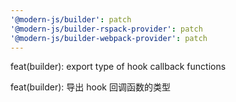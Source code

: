 ```yaml
---
'@modern-js/builder': patch
'@modern-js/builder-rspack-provider': patch
'@modern-js/builder-webpack-provider': patch
---
```


feat(builder): export type of hook callback functions

feat(builder): 导出 hook 回调函数的类型
